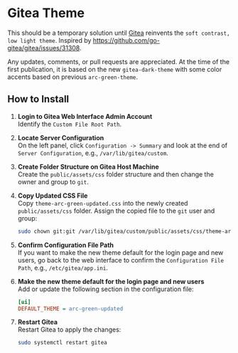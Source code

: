 # Gitea Theme

This should be a temporary solution until [Gitea](https://github.com/go-gitea/gitea) reinvents the `soft contrast, low light theme`. Inspired by https://github.com/go-gitea/gitea/issues/31308.


Any updates, comments, or pull requests are appreciated. At the time of the first publication, it is based on the new `gitea-dark-theme` with some color accents based on previous `arc-green-theme`.

## How to Install

1. **Login to Gitea Web Interface Admin Account**  
   Identify the `Custom File Root Path`.
   
2. **Locate Server Configuration**  
   On the left panel, click `Configuration -> Summary` and look at the end of `Server Configuration`, e.g., `/var/lib/gitea/custom`.

3. **Create Folder Structure on Gitea Host Machine**  
   Create the `public/assets/css` folder structure and then change the owner and group to `git`.

4. **Copy Updated CSS File**  
   Copy `theme-arc-green-updated.css` into the newly created `public/assets/css` folder. Assign the copied file to the `git` user and group:
   ```bash
   sudo chown git:git /var/lib/gitea/custom/public/assets/css/theme-arc-green-updated.css
   ```

5. **Confirm Configuration File Path**  
   If you want to make the new theme default for the login page and new users, go back to the web interface to confirm the `Configuration File Path`, e.g., `/etc/gitea/app.ini`.

6. **Make the new theme default for the login page and new users**  
   Add or update the following section in the configuration file:
   ```ini
   [ui]
   DEFAULT_THEME = arc-green-updated
   ```

7. **Restart Gitea**  
   Restart Gitea to apply the changes:
   ```bash
   sudo systemctl restart gitea
   ```
